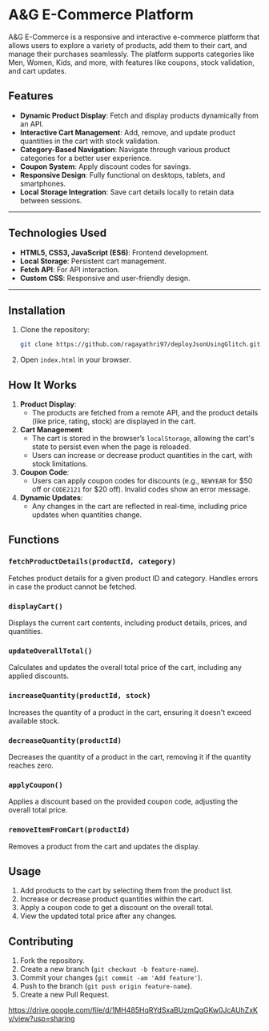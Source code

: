 # A&G E-Commerce Platform

A&G E-Commerce is a responsive and interactive e-commerce platform that allows users to explore a variety of products, add them to their cart, and manage their purchases seamlessly. The platform supports categories like Men, Women, Kids, and more, with features like coupons, stock validation, and cart updates.

## Features

- **Dynamic Product Display**: Fetch and display products dynamically from an API.
- **Interactive Cart Management**: Add, remove, and update product quantities in the cart with stock validation.
- **Category-Based Navigation**: Navigate through various product categories for a better user experience.
- **Coupon System**: Apply discount codes for savings.
- **Responsive Design**: Fully functional on desktops, tablets, and smartphones.
- **Local Storage Integration**: Save cart details locally to retain data between sessions.

---

## Technologies Used

- **HTML5, CSS3, JavaScript (ES6)**: Frontend development.
- **Local Storage**: Persistent cart management.
- **Fetch API**: For API interaction.
- **Custom CSS**: Responsive and user-friendly design.

---

## Installation

1. Clone the repository:
   ```bash
   git clone https://github.com/ragayathri97/deployJsonUsingGlitch.git

2. Open `index.html` in your browser.

## How It Works

1. **Product Display**: 
    - The products are fetched from a remote API, and the product details (like price, rating, stock) are displayed in the cart.
2. **Cart Management**: 
    - The cart is stored in the browser’s `localStorage`, allowing the cart's state to persist even when the page is reloaded.
    - Users can increase or decrease product quantities in the cart, with stock limitations.
3. **Coupon Code**: 
    - Users can apply coupon codes for discounts (e.g., `NEWYEAR` for $50 off or `CODE2121` for $20 off). Invalid codes show an error message.
4. **Dynamic Updates**: 
    - Any changes in the cart are reflected in real-time, including price updates when quantities change.

## Functions

### `fetchProductDetails(productId, category)`
Fetches product details for a given product ID and category. Handles errors in case the product cannot be fetched.

### `displayCart()`
Displays the current cart contents, including product details, prices, and quantities.

### `updateOverallTotal()`
Calculates and updates the overall total price of the cart, including any applied discounts.

### `increaseQuantity(productId, stock)`
Increases the quantity of a product in the cart, ensuring it doesn't exceed available stock.

### `decreaseQuantity(productId)`
Decreases the quantity of a product in the cart, removing it if the quantity reaches zero.

### `applyCoupon()`
Applies a discount based on the provided coupon code, adjusting the overall total price.

### `removeItemFromCart(productId)`
Removes a product from the cart and updates the display.

## Usage

1. Add products to the cart by selecting them from the product list.
2. Increase or decrease product quantities within the cart.
3. Apply a coupon code to get a discount on the overall total.
4. View the updated total price after any changes.

## Contributing

1. Fork the repository.
2. Create a new branch (`git checkout -b feature-name`).
3. Commit your changes (`git commit -am 'Add feature'`).
4. Push to the branch (`git push origin feature-name`).
5. Create a new Pull Request.
   
https://drive.google.com/file/d/1MH485HqRYdSxaBUzmQgGKw0JcAUhZxKy/view?usp=sharing
